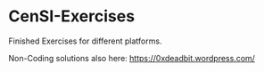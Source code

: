 # CenSI-Exercises
Finished Exercises for different platforms.

Non-Coding solutions also here:
https://0xdeadbit.wordpress.com/
